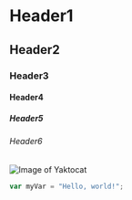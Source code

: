 # Header1
## Header2
### Header3
#### Header4
##### Header5
###### Header6

![Image of Yaktocat](https://octodex.github.com/images/yaktocat.png)

``` javascript
var myVar = "Hello, world!";
```
